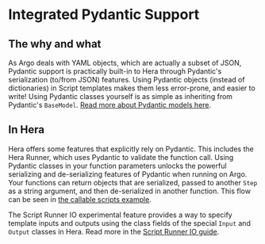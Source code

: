 # Integrated Pydantic Support

## The why and what

As Argo deals with YAML objects, which are actually a subset of JSON, Pydantic support is practically built-in to Hera
through Pydantic's serialization (to/from JSON) features. Using Pydantic objects (instead of dictionaries) in Script
templates makes them less error-prone, and easier to write! Using Pydantic classes yourself is as simple as inheriting
from Pydantic's `BaseModel`. [Read more about Pydantic models here](https://docs.pydantic.dev/latest/usage/models/).

## In Hera

Hera offers some features that explicitly rely on Pydantic. This includes the Hera Runner, which uses Pydantic to
validate the function call. Using Pydantic classes in your function parameters unlocks the powerful serializing and
de-serializing features of Pydantic when running on Argo. Your functions can return objects that are serialized, passed
to another `Step` as a string argument, and then de-serialized in another function. This flow can be seen in
[the callable scripts example](../examples/workflows/scripts/callable_script.md).

The Script Runner IO experimental feature provides a way to specify template inputs and outputs using the class fields
of the special `Input` and `Output` classes in Hera. Read more in the
[Script Runner IO guide](../user-guides/script-runner-io.md).
